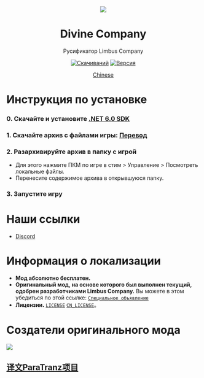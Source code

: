 <div align="center">
<a href="https://github.com/LocalizeLimbusCompany/LocalizeLimbusCompany">
   <img src="https://avatars.githubusercontent.com/u/129521269" />
</a>

# Divine Company
Русификатор Limbus Company

[![Скачиваний](https://img.shields.io/github/downloads/Divine-Company/DivineCompany_RussianTranslationDepartment/total.svg?label=Скачиваний)](../../releases)
[![Версия](https://img.shields.io/github/release/Divine-Company/DivineCompany_RussianTranslationDepartment.svg?label=Версия)](../../releases/latest)

[Chinese](https://github.com/LocalizeLimbusCompany/LocalizeLimbusCompany)
</div>

# Инструкция по установке
### 0. Скачайте и установите [.NET 6.0 SDK](https://dotnet.microsoft.com/en-us/download/dotnet/thank-you/sdk-6.0.406-windows-x64-installer)
### 1. Скачайте архив с файлами игры: [Перевод](../../releases/latest)
### 2. Разархивируйте архив в папку с игрой
   - Для этого нажмите ПКМ по игре в стим > Управление > Посмотреть локальные файлы.
   - Перенесите содержимое архива в открывшуюся папку.
### 3. Запустите игру
# Наши ссылки
- [Discord](https://discord.gg/SSZFWE4X) 
# Информация о локализации
- **Мод абсолютно бесплатен.** 
- **Оригинальный мод, на основе которого был выполнен текущий, одобрен разработчиками Limbus Company.** Вы можете в этом убедиться по этой ссылке: [`Специальное объявление`](https://github.com/orgs/LocalizeLimbusCompany/discussions/70)
- **Лицензии.** [`LICENSE`](./LICENSE) [`CN_LICENSE`](./.github/CN_LICENSE)。
# Создатели оригинального мода
<a href="https://github.com/LocalizeLimbusCompany/LocalizeLimbusCompany/graphs/contributors">
  <img src="https://contrib.rocks/image?repo=LocalizeLimbusCompany/LocalizeLimbusCompany" />
</a>

## [译文ParaTranz项目](https://paratranz.cn/projects/6860/leaderboard)
